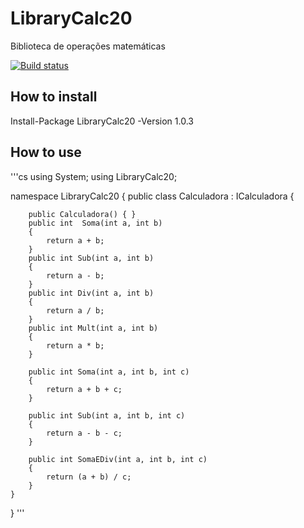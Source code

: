 # LibraryCalc20
Biblioteca de operações matemáticas

[![Build status](https://ci.appveyor.com/api/projects/status/7et2wx35ci0yfsy2/branch/master?svg=true)](https://ci.appveyor.com/project/Citrangulo/librarycalc20/branch/master)

## How to install
Install-Package LibraryCalc20 -Version 1.0.3

## How to use

'''cs
using System;
using LibraryCalc20;

namespace LibraryCalc20
{
    public class Calculadora : ICalculadora
    {

        public Calculadora() { }
        public int  Soma(int a, int b)
        {
            return a + b;
        }
        public int Sub(int a, int b)
        {
            return a - b;
        }
        public int Div(int a, int b)
        {
            return a / b;
        }
        public int Mult(int a, int b)
        {
            return a * b;
        }

        public int Soma(int a, int b, int c)
        {
            return a + b + c;
        }

        public int Sub(int a, int b, int c)
        {
            return a - b - c;
        }

        public int SomaEDiv(int a, int b, int c)
        {
            return (a + b) / c;
        }
    }
}
'''
